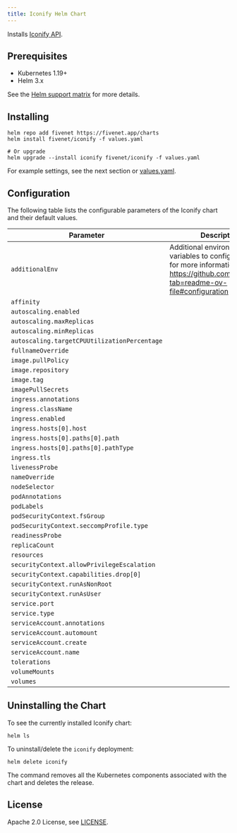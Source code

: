 ```yaml
---
title: Iconify Helm Chart
---
```

<!---
Document is generated by `make helm-docs`. DO NOT EDIT.
Edit the corresponding *.gotmpl.md file instead
-->

Installs [Iconify API](https://github.com/iconify/api).

## Prerequisites

* Kubernetes 1.19+
* Helm 3.x

See the [Helm support matrix](https://helm.sh/docs/topics/version_skew/) for more details.

## Installing

```console
helm repo add fivenet https://fivenet.app/charts
helm install fivenet/iconify -f values.yaml

# Or upgrade
helm upgrade --install iconify fivenet/iconify -f values.yaml
```

For example settings, see the next section or [values.yaml](/charts/iconify/values.yaml).

## Configuration

The following table lists the configurable parameters of the Iconify chart and their default values.

| Parameter | Description | Default |
|-----------|-------------|---------|
| `additionalEnv` | Additional environment variables to configure Iconify, for more information see https://github.com/iconify/api?tab=readme-ov-file#configuration | `[{"name":"ICONIFY_SOURCE","value":"full"},{"name":"REDIRECT_INDEX","value":"/about"},{"name":"ALLOW_UPDATE","value":"false"},{"name":"ENABLE_ICON_LISTS","value":"false"},{"name":"ENABLE_SEARCH_ENGINE","value":"false"}]` |
| `affinity` |  | `{}` |
| `autoscaling.enabled` |  | `false` |
| `autoscaling.maxReplicas` |  | `100` |
| `autoscaling.minReplicas` |  | `1` |
| `autoscaling.targetCPUUtilizationPercentage` |  | `80` |
| `fullnameOverride` |  | `""` |
| `image.pullPolicy` |  | `"IfNotPresent"` |
| `image.repository` |  | `"docker.io/iconify/api"` |
| `image.tag` |  | `""` |
| `imagePullSecrets` |  | `[]` |
| `ingress.annotations` |  | `nil` |
| `ingress.className` |  | `""` |
| `ingress.enabled` |  | `false` |
| `ingress.hosts[0].host` |  | `"chart-example.local"` |
| `ingress.hosts[0].paths[0].path` |  | `"/"` |
| `ingress.hosts[0].paths[0].pathType` |  | `"ImplementationSpecific"` |
| `ingress.tls` |  | `[]` |
| `livenessProbe` |  | `nil` |
| `nameOverride` |  | `""` |
| `nodeSelector` |  | `{}` |
| `podAnnotations` |  | `{}` |
| `podLabels` |  | `{}` |
| `podSecurityContext.fsGroup` |  | `2000` |
| `podSecurityContext.seccompProfile.type` |  | `"RuntimeDefault"` |
| `readinessProbe` |  | `nil` |
| `replicaCount` |  | `1` |
| `resources` |  | `{}` |
| `securityContext.allowPrivilegeEscalation` |  | `false` |
| `securityContext.capabilities.drop[0]` |  | `"ALL"` |
| `securityContext.runAsNonRoot` |  | `true` |
| `securityContext.runAsUser` |  | `2000` |
| `service.port` |  | `3000` |
| `service.type` |  | `"ClusterIP"` |
| `serviceAccount.annotations` |  | `{}` |
| `serviceAccount.automount` |  | `true` |
| `serviceAccount.create` |  | `true` |
| `serviceAccount.name` |  | `""` |
| `tolerations` |  | `[]` |
| `volumeMounts` |  | `[]` |
| `volumes` |  | `[]` |

## Uninstalling the Chart

To see the currently installed Iconify chart:

```console
helm ls
```

To uninstall/delete the `iconify` deployment:

```console
helm delete iconify
```

The command removes all the Kubernetes components associated with the chart and deletes the release.

## License

Apache 2.0 License, see [LICENSE](/LICENSE).
